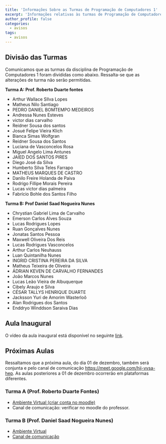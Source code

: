 ```yaml
---
title: 'Informações Sobre as Turmas de Programação de Computadores 1'
excerpt: 'Informações relativas às turmas de Programação de Computadores 1 no âmbito da divisão de turmas e dos ambientes utilizados pelos professores.'
author_profile: false
categories:
  - avisos
tags:
  - avisos
---
```


## Divisão das Turmas
Comunicamos que as turmas da disciplina de Programação de Computadores 1 foram divididas como abaixo. Ressalta-se que as alterações de turma não serão permitidas.

**Turma A: Prof. Roberto Duarte fontes**

- Arthur Wallace SIlva Lopes
- Matheus Nilo Santiago
- PEDRO DANIEL BOMTEMPO MEDEIROS
- Andressa Nunes Esteves
- victor dias carvalho
- Reidner Sousa dos santos
- Josué Felipe Vieira Klich
- Bianca Simas Wolfgran
- Reidner Sousa dos  Santos
- Luciana de Vasconcelos Rosa
- Miguel Angelo Lima Antunes
- JAIED DOS SANTOS PIRES
- Diego José da Silva
- Humberto Silva Teles Farrapo
- MATHEUS MARQUES DE CASTRO
- Danilo Freire Holanda de Paiva
- Rodrigo Fillipe Morais Pereira
- Lucas victor dias palmeira
- Fabrício Bohle dos Santos Filho

**Turma B: Prof Daniel Saad Nogueira Nunes**
 
- Chrystian Gabriel Lima de Carvalho
- Emerson Carlos Alves Souza
- Lucas Rodrigues Lopes
- Ruan Gonçalves Nunes
- Jonatas Santos Pessoa
- Maxwell Oliveira Dos Reis
- Lucas Rodrigues Vasconcelos
- Arthur Carlos Neuhauss
- Luan Quintanilha Nunes
- INGRID CRISTINA PEREIRA DA SILVA
- Matheus Teixeira de Oliveira
- ÁDRIAN KEVEN DE CARVALHO FERNANDES
- João Marcos Nunes
- Lucas Leão Vieira de Albuquerque
- Cibely Araujo e Silva
- CÉSAR TALLYS HENRIQUE DUARTE
- Jacksson Yuri de Amorim Wasterloô
- Alan Rodrigues dos Santos
- Enddryo Winddson Saraiva Dias


## Aula Inaugural
O vídeo da aula inaugural está disponível no seguinte [link](https://drive.google.com/file/d/1pYFi0clkDyOWRStSd3oIbjILkVhYaltt/view?usp=sharing).


## Próximas Aulas

Ressaltamos que a próxima aula, do dia 01 de dezembro, também será conjunta e pelo canal de comunicação https://meet.google.com/hij-vvsa-hep. As aulas posteriores a 01 de dezembro ocorrerão em plataformas diferentes.

### Turma A (Prof. Roberto Duarte Fontes)

- [Ambiente Virtual (criar conta no moodle)](http://fontes.pro.br)
- Canal de comunicação: verificar no moodle do professor.

### Turma B (Prof. Daniel Saad Nogueira Nunes)

- [Ambiente Virtual](https://classroom.google.com/c/MjMyNTc1NTY5OTQ1?cjc=pxn2lxm)
- [Canal de comunicação](https://meet.google.com/hij-vvsa-hep)